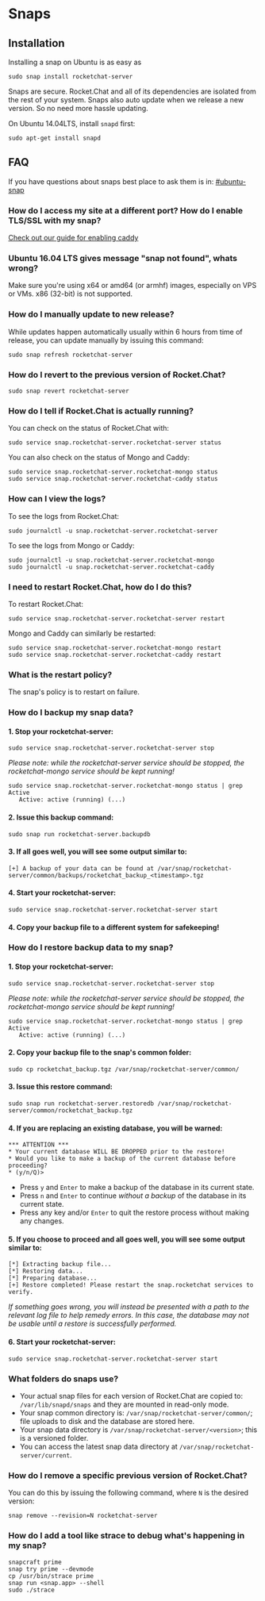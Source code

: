 # Snaps

## Installation

Installing a snap on Ubuntu is as easy as

```
sudo snap install rocketchat-server
```

Snaps are secure. Rocket.Chat and all of its dependencies are isolated from the rest of your system. Snaps also auto update when we release a new version. So no need more hassle updating.

On Ubuntu 14.04LTS, install `snapd` first:

```
sudo apt-get install snapd
```


## FAQ

If you have questions about snaps best place to ask them is in: [#ubuntu-snap](https://demo.rocket.chat/channel/ubuntu-snap)

### How do I access my site at a different port?  How do I enable TLS/SSL with my snap?

[Check out our guide for enabling caddy](/3.%20Installation/4.%20Manual%20Installation/Ubuntu/Snaps/AutoSSL.md)

### Ubuntu 16.04 LTS gives message "snap not found", whats wrong?

Make sure you're using x64 or amd64 (or armhf) images, especially on VPS or VMs. x86 (32-bit) is not supported.

### How do I manually update to new release?

While updates happen automatically usually within 6 hours from time of release, you can update manually by issuing this command:
```
sudo snap refresh rocketchat-server
```

### How do I revert to the previous version of Rocket.Chat?
```
sudo snap revert rocketchat-server
```

### How do I tell if Rocket.Chat is actually running?

You can check on the status of Rocket.Chat with:
```
sudo service snap.rocketchat-server.rocketchat-server status
```

You can also check on the status of Mongo and Caddy:
```
sudo service snap.rocketchat-server.rocketchat-mongo status
sudo service snap.rocketchat-server.rocketchat-caddy status
```

### How can I view the logs?

To see the logs from Rocket.Chat:
```
sudo journalctl -u snap.rocketchat-server.rocketchat-server
```

To see the logs from Mongo or Caddy:
```
sudo journalctl -u snap.rocketchat-server.rocketchat-mongo
sudo journalctl -u snap.rocketchat-server.rocketchat-caddy
```

### I need to restart Rocket.Chat, how do I do this?

To restart Rocket.Chat:
```
sudo service snap.rocketchat-server.rocketchat-server restart
```

Mongo and Caddy can similarly be restarted:
```
sudo service snap.rocketchat-server.rocketchat-mongo restart
sudo service snap.rocketchat-server.rocketchat-caddy restart
```

### What is the restart policy?

The snap's policy is to restart on failure.

### How do I backup my snap data?

#### 1. Stop your rocketchat-server:
```
sudo service snap.rocketchat-server.rocketchat-server stop
```
*Please note: while the rocketchat-server service should be stopped, the rocketchat-mongo service should be kept running!*
```
sudo service snap.rocketchat-server.rocketchat-mongo status | grep Active
   Active: active (running) (...)
```

#### 2. Issue this backup command:
```
sudo snap run rocketchat-server.backupdb
```

#### 3. If all goes well, you will see some output similar to:
```
[+] A backup of your data can be found at /var/snap/rocketchat-server/common/backups/rocketchat_backup_<timestamp>.tgz
```

#### 4. Start your rocketchat-server:
```
sudo service snap.rocketchat-server.rocketchat-server start
```

#### 4. Copy your backup file to a different system for safekeeping!

### How do I restore backup data to my snap?

#### 1. Stop your rocketchat-server:
```
sudo service snap.rocketchat-server.rocketchat-server stop
```
*Please note: while the rocketchat-server service should be stopped, the rocketchat-mongo service should be kept running!*
```
sudo service snap.rocketchat-server.rocketchat-mongo status | grep Active
   Active: active (running) (...)
```

#### 2. Copy your backup file to the snap's common folder:
```
sudo cp rocketchat_backup.tgz /var/snap/rocketchat-server/common/
```

#### 3. Issue this restore command:
```
sudo snap run rocketchat-server.restoredb /var/snap/rocketchat-server/common/rocketchat_backup.tgz
```

#### 4. If you are replacing an existing database, you will be warned:
```
*** ATTENTION ***
* Your current database WILL BE DROPPED prior to the restore!
* Would you like to make a backup of the current database before proceeding?
* (y/n/Q)>
```

- Press `y` and `Enter` to make a backup of the database in its current state.
- Press `n` and `Enter` to continue *without a backup* of the database in its current state.
- Press any key and/or `Enter` to quit the restore process without making any changes.

#### 5. If you choose to proceed and all goes well, you will see some output similar to:
```
[*] Extracting backup file...
[*] Restoring data...
[*] Preparing database...
[+] Restore completed! Please restart the snap.rocketchat services to verify.
```

*If something goes wrong, you will instead be presented with a path to the relevant log file to help remedy errors. In this case, the database may not be usable until a restore is successfully performed.*

#### 6. Start your rocketchat-server:
```
sudo service snap.rocketchat-server.rocketchat-server start
```

### What folders do snaps use?

* Your actual snap files for each version of Rocket.Chat are copied to: `/var/lib/snapd/snaps` and they are mounted in read-only mode.
* Your snap common directory is: `/var/snap/rocketchat-server/common/`; file uploads to disk and the database are stored here.
* Your snap data directory is `/var/snap/rocketchat-server/<version>`; this is a versioned folder.
* You can access the latest snap data directory at `/var/snap/rocketchat-server/current`.

### How do I remove a specific previous version of Rocket.Chat?

You can do this by issuing the following command, where `N` is the desired version:
```
snap remove --revision=N rocketchat-server
```

<!--### I need to install snaps on a computer with out a network, how do I get the snaps?

You will need two things.  First you need the ubuntu-core snap.  This is a base snap that is normally auto downloaded if you are connected to the internet.  You can get this via:
```
curl -X GET -H "Content-Type: application/json" -H "X-Ubuntu-Series: 16" -H "X-Ubuntu-Architecture: amd64" "https://search.apps.ubuntu.com/api/v1/snaps/details/ubuntu-core?channel=stable&confinement=strict"
```
Make sure to change the architecture if differs from amd64

Then you need to get the Rocket.Chat snap via:

```
curl -X GET -H "Content-Type: application/json" -H "X-Ubuntu-Series: 16" -H "X-Ubuntu-Architecture: amd64" "https://search.apps.ubuntu.com/api/v1/snaps/details/rocketchat-server?channel=stable&confinement=strict"
```
-->
### How do I add a tool like strace to debug what's happening in my snap?
```
snapcraft prime
snap try prime --devmode
cp /usr/bin/strace prime
snap run <snap.app> --shell
sudo ./strace
```
